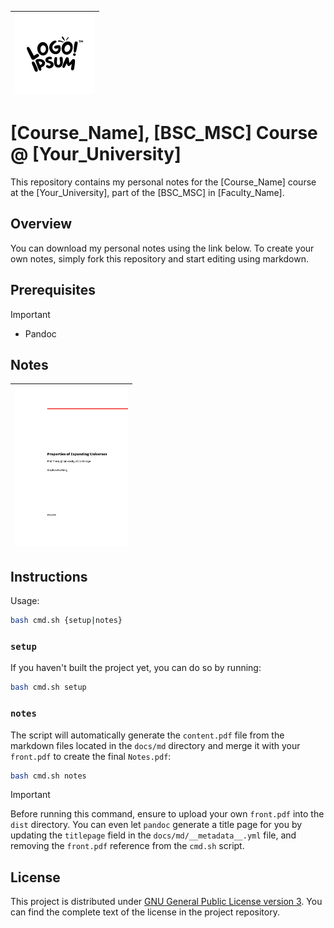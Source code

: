 | <img src="docs/logo.svg" width="128"> |
| - |

# [Course_Name], [BSC_MSC] Course @ [Your_University]

This repository contains my personal notes for the [Course_Name] course at the [Your_University], part of the [BSC_MSC] in [Faculty_Name].

## Overview

You can download my personal notes using the link below. To create your own notes, simply fork this repository and start editing using markdown.

## Prerequisites

> [!IMPORTANT]
>
> - Pandoc

## Notes

| <a href="https://raw.githubusercontent.com/<username>/<repo_name>/<branch>/dist/Notes.pdf"><img src="docs/cover.png" alt="cover" height="256"></a> |
| - |

## Instructions

Usage:

```sh
bash cmd.sh {setup|notes}
```

### `setup`

If you haven't built the project yet, you can do so by running:

```sh
bash cmd.sh setup
```

### `notes`

The script will automatically generate the `content.pdf` file from the markdown files located in the `docs/md` directory and merge it with your `front.pdf` to create the final `Notes.pdf`:

```sh
bash cmd.sh notes
```

> [!IMPORTANT]
>
> Before running this command, ensure to upload your own `front.pdf` into the `dist` directory. You can even let `pandoc` generate a title page for you by updating the `titlepage` field in the `docs/md/__metadata__.yml` file, and removing the `front.pdf` reference from the `cmd.sh` script.

## License

This project is distributed under [GNU General Public License version 3](https://opensource.org/license/gpl-3-0). You can find the complete text of the license in the project repository.
